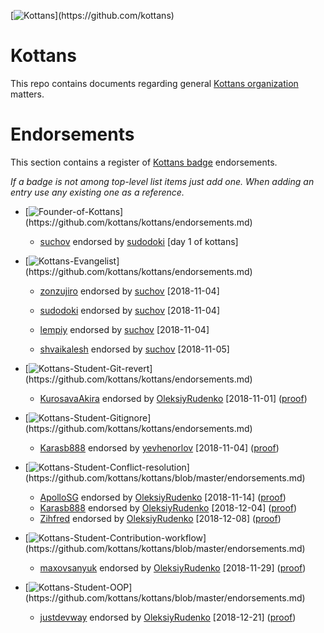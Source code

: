 [![Kottans](https://img.shields.io/badge/%3D(%5E.%5E)%3D-Kottans-lightgrey.svg)](https://github.com/kottans)

# Kottans

This repo contains documents regarding general
[Kottans organization](https://github.com/kottans) matters.

# Endorsements

This section contains a register of
[Kottans badge](https://github.com/kottans/artifacts/blob/master/badges.md)
endorsements.

_If a badge is not among top-level list items just add one._
_When adding an entry use any existing one as a reference._

 * [![Founder-of-Kottans](https://img.shields.io/badge/%3D(%5E.%5E)%3D-Founder%20of%20Kottans-BlueViolet.svg)](https://github.com/kottans/kottans/endorsements.md)
   - [suchov](https://github.com/suchov) endorsed by
     [sudodoki](https://github.com/sudodoki) [day 1 of kottans]

* [![Kottans-Evangelist](https://img.shields.io/badge/%3D(%5E.%5E)%3D-Kottans%20Evangelist-dc143c.svg)](https://github.com/kottans/kottans/endorsements.md)
   - [zonzujiro](https://github.com/zonzujiro) endorsed by
     [suchov](https://github.com/suchov) [2018-11-04]

   - [sudodoki](https://github.com/sudodoki) endorsed by
     [suchov](https://github.com/suchov) [2018-11-04]

   - [lempiy](https://github.com/lempiy) endorsed by
     [suchov](https://github.com/suchov) [2018-11-04]

   - [shvaikalesh](https://github.com/shvaikalesh) endorsed by
     [suchov](https://github.com/suchov) [2018-11-05]

* [![Kottans-Student-Git-revert](https://img.shields.io/badge/%3D(%5E.%5E)%3D-mastered%20git%20revert-orange.svg)](https://github.com/kottans/kottans/endorsements.md)
  - [KurosavaAkira](https://github.com/KurosavaAkira) endorsed by
    [OleksiyRudenko](https://github.com/OleksiyRudenko) [2018-11-01]
    ([proof](https://github.com/kottans/frontend-2019-homeworks/pull/3#issuecomment-435157422))

* [![Kottans-Student-Gitignore](https://img.shields.io/badge/%3D(%5E.%5E)%3D-mastered%20gitignore-orange.svg)](https://github.com/kottans/kottans/endorsements.md)
  - [Karasb888](https://github.com/Karasb888) endorsed by
    [yevhenorlov](https://github.com/yevhenorlov) [2018-11-04]
    ([proof](https://github.com/kottans/mock-repo/pull/161#issuecomment-435701045))

* [![Kottans-Student-Conflict-resolution](https://img.shields.io/badge/%3D(%5E.%5E)%3D-mastered%20conflict%20resolution-brightgreen.svg)](https://github.com/kottans/kottans/blob/master/endorsements.md)
   - [ApolloSG](https://github.com/ApolloSG) endorsed by
     [OleksiyRudenko](https://github.com/OleksiyRudenko) [2018-11-14]
     ([proof](https://github.com/kottans/mock-repo/pull/167#issuecomment-438464623))
   - [Karasb888](https://github.com/Karasb888) endorsed by
     [OleksiyRudenko](https://github.com/OleksiyRudenko) [2018-12-04]
     ([proof](https://github.com/kottans/frontend-2019-homeworks/pull/66#issuecomment-444229594))
   - [Zihfred](https://github.com/Zihfred) endorsed by
     [OleksiyRudenko](https://github.com/OleksiyRudenko) [2018-12-08]
     ([proof](https://github.com/kottans/frontend-2019-homeworks/pull/73#issuecomment-445447314))

* [![Kottans-Student-Contribution-workflow](https://img.shields.io/badge/%3D(%5E.%5E)%3D-mastered%20contribution%20workflow-6f42c1.svg)](https://github.com/kottans/kottans/blob/master/endorsements.md)
   - [maxovsanyuk](https://github.com/maxovsanyuk) endorsed by
     [OleksiyRudenko](https://github.com/OleksiyRudenko) [2018-11-29]
     ([proof](https://github.com/kottans/frontend-2019-homeworks/pull/37#issuecomment-442990231))
      
* [![Kottans-Student-OOP](https://img.shields.io/badge/%3D(%5E.%5E)%3D-extends%20Developer-blue.svg)](https://github.com/kottans/kottans/blob/master/endorsements.md)
   - [justdevway](https://github.com/justdevway) endorsed by
     [OleksiyRudenko](https://github.com/OleksiyRudenko) [2018-12-21]
     ([proof](https://github.com/kottans/frontend-2019-homeworks/pull/81#issuecomment-449457341))
